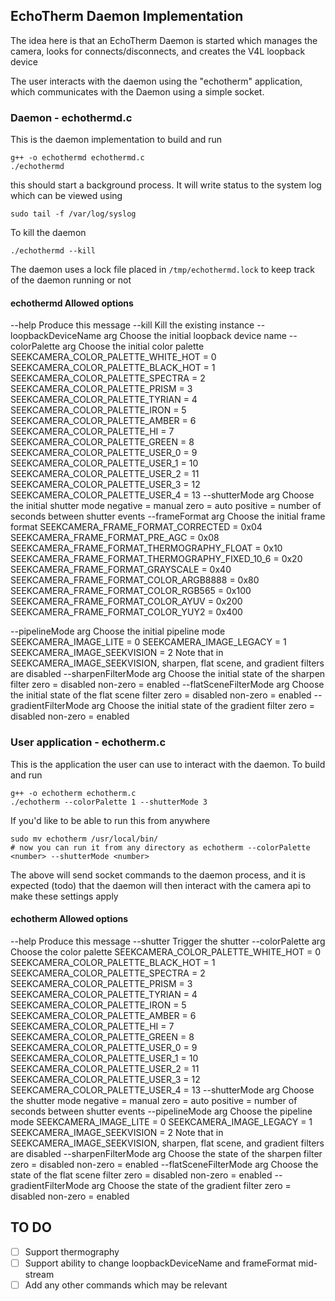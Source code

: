 ## EchoTherm Daemon Implementation

The idea here is that an EchoTherm Daemon is started which manages the camera, looks for connects/disconnects, and creates the V4L loopback device  

The user interacts with the daemon using the "echotherm" application, which communicates with the Daemon using a simple socket.  

### Daemon - echothermd.c
This is the daemon implementation to build and run  
```
g++ -o echothermd echothermd.c
./echothermd
```
this should start a background process. It will write status to the system log which can be viewed using 
```
sudo tail -f /var/log/syslog
```
To kill the daemon
```
./echothermd --kill
```
The daemon uses a lock file placed in `/tmp/echothermd.lock` to keep track of the daemon running or not  

#### echothermd Allowed options
  --help                    Produce this message
  --kill                    Kill the existing instance
  --loopbackDeviceName arg  Choose the initial loopback device name
  --colorPalette arg        Choose the initial color palette
                            SEEKCAMERA_COLOR_PALETTE_WHITE_HOT =  0
                            SEEKCAMERA_COLOR_PALETTE_BLACK_HOT =  1
                            SEEKCAMERA_COLOR_PALETTE_SPECTRA   =  2
                            SEEKCAMERA_COLOR_PALETTE_PRISM     =  3
                            SEEKCAMERA_COLOR_PALETTE_TYRIAN    =  4
                            SEEKCAMERA_COLOR_PALETTE_IRON      =  5
                            SEEKCAMERA_COLOR_PALETTE_AMBER     =  6
                            SEEKCAMERA_COLOR_PALETTE_HI        =  7
                            SEEKCAMERA_COLOR_PALETTE_GREEN     =  8
                            SEEKCAMERA_COLOR_PALETTE_USER_0    =  9
                            SEEKCAMERA_COLOR_PALETTE_USER_1    = 10
                            SEEKCAMERA_COLOR_PALETTE_USER_2    = 11
                            SEEKCAMERA_COLOR_PALETTE_USER_3    = 12
                            SEEKCAMERA_COLOR_PALETTE_USER_4    = 13
  --shutterMode arg         Choose the initial shutter mode
                            negative = manual
                            zero     = auto
                            positive = number of seconds between shutter events
  --frameFormat arg         Choose the initial frame format
                            SEEKCAMERA_FRAME_FORMAT_CORRECTED               = 
                            0x04
                            SEEKCAMERA_FRAME_FORMAT_PRE_AGC                 = 
                            0x08
                            SEEKCAMERA_FRAME_FORMAT_THERMOGRAPHY_FLOAT      = 
                            0x10
                            SEEKCAMERA_FRAME_FORMAT_THERMOGRAPHY_FIXED_10_6 = 
                            0x20
                            SEEKCAMERA_FRAME_FORMAT_GRAYSCALE               = 
                            0x40
                            SEEKCAMERA_FRAME_FORMAT_COLOR_ARGB8888          = 
                            0x80
                            SEEKCAMERA_FRAME_FORMAT_COLOR_RGB565            = 
                            0x100
                            SEEKCAMERA_FRAME_FORMAT_COLOR_AYUV              = 
                            0x200
                            SEEKCAMERA_FRAME_FORMAT_COLOR_YUY2              = 
                            0x400
                            
  --pipelineMode arg        Choose the initial pipeline mode
                            SEEKCAMERA_IMAGE_LITE       = 0
                            SEEKCAMERA_IMAGE_LEGACY     = 1
                            SEEKCAMERA_IMAGE_SEEKVISION = 2
                            Note that in SEEKCAMERA_IMAGE_SEEKVISION, sharpen, 
                            flat scene, and gradient filters are disabled
  --sharpenFilterMode arg   Choose the initial state of the sharpen filter
                            zero     = disabled
                            non-zero = enabled
  --flatSceneFilterMode arg Choose the initial state of the flat scene filter
                            zero     = disabled
                            non-zero = enabled
  --gradientFilterMode arg  Choose the initial state of the gradient filter
                            zero     = disabled
                            non-zero = enabled


### User application - echotherm.c
This is the application the user can use to interact with the daemon. To build and run
```
g++ -o echotherm echotherm.c
./echotherm --colorPalette 1 --shutterMode 3
```
If you'd like to be able to run this from anywhere
```
sudo mv echotherm /usr/local/bin/
# now you can run it from any directory as echotherm --colorPalette <number> --shutterMode <number>
```

The above will send socket commands to the daemon process, and it is expected (todo) that the daemon will then interact with the camera api to make these settings apply

#### echotherm Allowed options
  --help                    Produce this message
  --shutter                 Trigger the shutter
  --colorPalette arg        Choose the color palette
                            SEEKCAMERA_COLOR_PALETTE_WHITE_HOT =  0
                            SEEKCAMERA_COLOR_PALETTE_BLACK_HOT =  1
                            SEEKCAMERA_COLOR_PALETTE_SPECTRA   =  2
                            SEEKCAMERA_COLOR_PALETTE_PRISM     =  3
                            SEEKCAMERA_COLOR_PALETTE_TYRIAN    =  4
                            SEEKCAMERA_COLOR_PALETTE_IRON      =  5
                            SEEKCAMERA_COLOR_PALETTE_AMBER     =  6
                            SEEKCAMERA_COLOR_PALETTE_HI        =  7
                            SEEKCAMERA_COLOR_PALETTE_GREEN     =  8
                            SEEKCAMERA_COLOR_PALETTE_USER_0    =  9
                            SEEKCAMERA_COLOR_PALETTE_USER_1    = 10
                            SEEKCAMERA_COLOR_PALETTE_USER_2    = 11
                            SEEKCAMERA_COLOR_PALETTE_USER_3    = 12
                            SEEKCAMERA_COLOR_PALETTE_USER_4    = 13
  --shutterMode arg         Choose the shutter mode
                            negative = manual
                            zero     = auto
                            positive = number of seconds between shutter events
  --pipelineMode arg        Choose the pipeline mode
                            SEEKCAMERA_IMAGE_LITE       = 0
                            SEEKCAMERA_IMAGE_LEGACY     = 1
                            SEEKCAMERA_IMAGE_SEEKVISION = 2
                            Note that in SEEKCAMERA_IMAGE_SEEKVISION, sharpen, 
                            flat scene, and gradient filters are disabled
  --sharpenFilterMode arg   Choose the state of the sharpen filter
                            zero     = disabled
                            non-zero = enabled
  --flatSceneFilterMode arg Choose the state of the flat scene filter
                            zero     = disabled
                            non-zero = enabled
  --gradientFilterMode arg  Choose the state of the gradient filter
                            zero     = disabled
                            non-zero = enabled


## TO DO
- [ ] Support thermography
- [ ] Support ability to change loopbackDeviceName and frameFormat mid-stream
- [ ] Add any other commands which may be relevant
